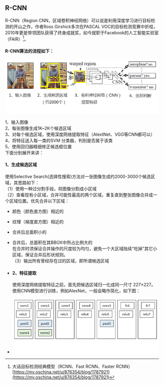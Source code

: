 ## R-CNN

R-CNN（Region CNN，区域卷积神经网络）可以说是利用深度学习进行目标检测的开山之作，作者Ross Girshick多次在PASCAL VOC的目标检测竞赛中折桂，2010年更是带领团队获得了终身成就奖，如今就职于Facebook的人工智能实验室（FAIR）[^1]。

#### R-CNN算法的流程如下：

![](/assets/RCNN_Flow.png)

1、输入图像  
2、每张图像生成1K~2K个候选区域  
3、对每个候选区域，使用深度网络提取特征（AlextNet、VGG等CNN都可以）  
4、将特征送入每一类的SVM 分类器，判别是否属于该类  
5、使用回归器精细修正候选框位置  
下面分别展开来讲：

#### 1、生成候选区域

使用Selective Search\(选择性搜索\)方法对一张图像生成约2000-3000个候选区域，其思路如下：  
（1）使用一种过分割手段，将图像分割成小区域  
（2）查看现有小区域，合并可能性最高的两个区域，重复直到整张图像合并成一个区域位置。优先合并以下区域：

* 颜色（颜色直方图）相近的   
* 纹理（梯度直方图）相近的   
* 合并后总面积小的   
* 合并后，总面积在其BBOX中所占比例大的   
  在合并时须保证合并操作的尺度较为均匀，避免一个大区域陆续“吃掉”其它小区域，保证合并后形状规则。   
  （3）输出所有曾经存在过的区域，即所谓候选区域      

* #### 2、特征提取

  使用深度网络提取特征之前，首先把候选区域归一化成同一尺寸 227×227。   
  使用CNN模型进行训练，例如AlexNet，一般会略作简化，如下图：  
* ![](/assets/RCNN_AlexNet.png)

[^1]: 大话目标检测经典模型（RCNN、Fast RCNN、Faster RCNN）  [https://my.oschina.net/u/876354/blog/1787921](https://my.oschina.net/u/876354/blog/1787921)

